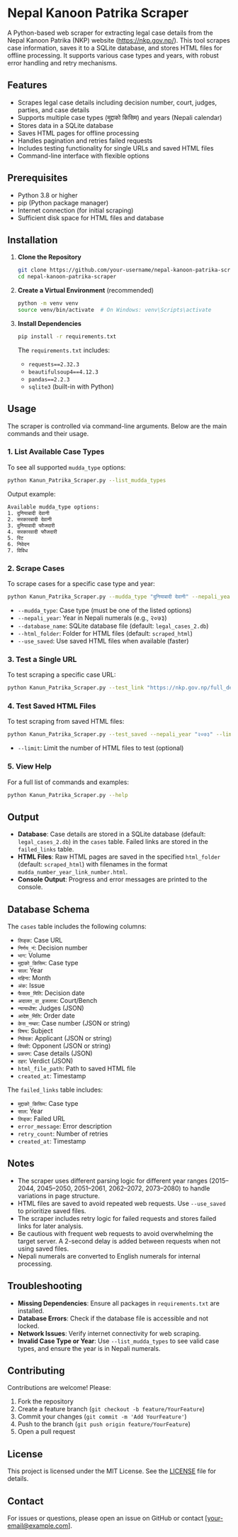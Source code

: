 # Nepal Kanoon Patrika Scraper

A Python-based web scraper for extracting legal case details from the Nepal Kanoon Patrika (NKP) website (https://nkp.gov.np/). This tool scrapes case information, saves it to a SQLite database, and stores HTML files for offline processing. It supports various case types and years, with robust error handling and retry mechanisms.

## Features
- Scrapes legal case details including decision number, court, judges, parties, and case details
- Supports multiple case types (मुद्दाको किसिम) and years (Nepali calendar)
- Stores data in a SQLite database
- Saves HTML pages for offline processing
- Handles pagination and retries failed requests
- Includes testing functionality for single URLs and saved HTML files
- Command-line interface with flexible options

## Prerequisites
- Python 3.8 or higher
- pip (Python package manager)
- Internet connection (for initial scraping)
- Sufficient disk space for HTML files and database

## Installation

1. **Clone the Repository**
   ```bash
   git clone https://github.com/your-username/nepal-kanoon-patrika-scraper.git
   cd nepal-kanoon-patrika-scraper
   ```

2. **Create a Virtual Environment** (recommended)
   ```bash
   python -m venv venv
   source venv/bin/activate  # On Windows: venv\Scripts\activate
   ```

3. **Install Dependencies**
   ```bash
   pip install -r requirements.txt
   ```

   The `requirements.txt` includes:
   - `requests==2.32.3`
   - `beautifulsoup4==4.12.3`
   - `pandas==2.2.3`
   - `sqlite3` (built-in with Python)

## Usage

The scraper is controlled via command-line arguments. Below are the main commands and their usage.

### 1. List Available Case Types
To see all supported `mudda_type` options:
```bash
python Kanun_Patrika_Scraper.py --list_mudda_types
```
Output example:
```
Available mudda_type options:
1. दुनियाबादी देवानी
2. सरकारबादी देवानी
3. दुनियावादी फौजदारी
4. सरकारवादी फौजदारी
5. रिट
6. निवेदन
7. विविध
```

### 2. Scrape Cases
To scrape cases for a specific case type and year:
```bash
python Kanun_Patrika_Scraper.py --mudda_type "दुनियाबादी देवानी" --nepali_year "२०७३" --database_name "legal_cases.db" --html_folder "scraped_html" --use_saved
```
- `--mudda_type`: Case type (must be one of the listed options)
- `--nepali_year`: Year in Nepali numerals (e.g., २०७३)
- `--database_name`: SQLite database file (default: `legal_cases_2.db`)
- `--html_folder`: Folder for HTML files (default: `scraped_html`)
- `--use_saved`: Use saved HTML files when available (faster)

### 3. Test a Single URL
To test scraping a specific case URL:
```bash
python Kanun_Patrika_Scraper.py --test_link "https://nkp.gov.np/full_detail/8035" --mudda_type "दुनियाबादी देवानी" --nepali_year "२०७३" --use_saved
```

### 4. Test Saved HTML Files
To test scraping from saved HTML files:
```bash
python Kanun_Patrika_Scraper.py --test_saved --nepali_year "२०७३" --limit 5
```
- `--limit`: Limit the number of HTML files to test (optional)

### 5. View Help
For a full list of commands and examples:
```bash
python Kanun_Patrika_Scraper.py --help
```

## Output
- **Database**: Case details are stored in a SQLite database (default: `legal_cases_2.db`) in the `cases` table. Failed links are stored in the `failed_links` table.
- **HTML Files**: Raw HTML pages are saved in the specified `html_folder` (default: `scraped_html`) with filenames in the format `mudda_number_year_link_number.html`.
- **Console Output**: Progress and error messages are printed to the console.

## Database Schema
The `cases` table includes the following columns:
- `लिङ्क`: Case URL
- `निर्णय_नं`: Decision number
- `भाग`: Volume
- `मुद्दाको_किसिम`: Case type
- `साल`: Year
- `महिना`: Month
- `अंक`: Issue
- `फैसला_मिति`: Decision date
- `अदालत_वा_इजलास`: Court/Bench
- `न्यायाधीश`: Judges (JSON)
- `आदेश_मिति`: Order date
- `केस_नम्बर`: Case number (JSON or string)
- `विषय`: Subject
- `निवेदक`: Applicant (JSON or string)
- `विपक्षी`: Opponent (JSON or string)
- `प्रकरण`: Case details (JSON)
- `ठहर`: Verdict (JSON)
- `html_file_path`: Path to saved HTML file
- `created_at`: Timestamp

The `failed_links` table includes:
- `मुद्दाको_किसिम`: Case type
- `साल`: Year
- `लिङ्क`: Failed URL
- `error_message`: Error description
- `retry_count`: Number of retries
- `created_at`: Timestamp

## Notes
- The scraper uses different parsing logic for different year ranges (2015–2044, 2045–2050, 2051–2061, 2062–2072, 2073–2080) to handle variations in page structure.
- HTML files are saved to avoid repeated web requests. Use `--use_saved` to prioritize saved files.
- The scraper includes retry logic for failed requests and stores failed links for later analysis.
- Be cautious with frequent web requests to avoid overwhelming the target server. A 2-second delay is added between requests when not using saved files.
- Nepali numerals are converted to English numerals for internal processing.

## Troubleshooting
- **Missing Dependencies**: Ensure all packages in `requirements.txt` are installed.
- **Database Errors**: Check if the database file is accessible and not locked.
- **Network Issues**: Verify internet connectivity for web scraping.
- **Invalid Case Type or Year**: Use `--list_mudda_types` to see valid case types, and ensure the year is in Nepali numerals.

## Contributing
Contributions are welcome! Please:
1. Fork the repository
2. Create a feature branch (`git checkout -b feature/YourFeature`)
3. Commit your changes (`git commit -m 'Add YourFeature'`)
4. Push to the branch (`git push origin feature/YourFeature`)
5. Open a pull request

## License
This project is licensed under the MIT License. See the [LICENSE](LICENSE) file for details.

## Contact
For issues or questions, please open an issue on GitHub or contact [your-email@example.com].
